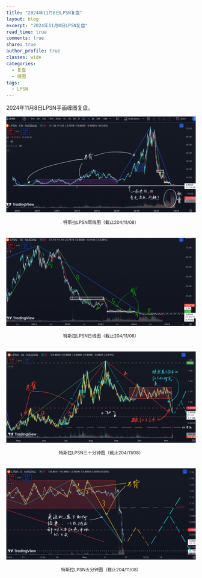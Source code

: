 ```yaml
---
title: "2024年11月8日LPSN复盘"
layout: blog
excerpt: "2024年11月8日LPSN复盘"
read_time: true
comments: true
share: true
author_profile: true
classes: wide
categories:
  - 复盘
  - 缠图
tags:
  - LPSN
---
```


2024年11月8日LPSN手画缠图复盘。

![LPSN20241108](/assets/images/2024b/2024-11-08-LPSN-week-c.jpg)
<small><center>特斯拉LPSN周线图（截止204/11/08）</center></small>　

![LPSN20241108](/assets/images/2024b/2024-11-08-LPSN-day-c.jpg)
<small><center>特斯拉LPSN日线图（截止204/11/08）</center></small>　

![LPSN20241108](/assets/images/2024b/2024-11-08-LPSN-m30-c.jpg)
<small><center>特斯拉LPSN三十分钟图（截止204/11/08）</center></small>　

![LPSN20241108](/assets/images/2024b/2024-11-08-LPSN-m5-c.jpg)
<small><center>特斯拉LPSN五分钟图（截止204/11/08）</center></small>　

